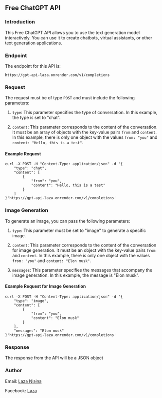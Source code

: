 ## Free ChatGPT API

### Introduction
This Free ChatGPT API allows you to use the text generation model interactively. You can use it to create chatbots, virtual assistants, or other text generation applications.

### Endpoint
The endpoint for this API is:
```
https://gpt-api-laza.onrender.com/v1/completions
```

### Request
The request must be of type `POST` and must include the following parameters:

1. `type`: This parameter specifies the type of conversation. In this example, the type is set to "chat".

2. `content`: This parameter corresponds to the content of the conversation. It must be an array of objects with the key-value pairs `from` and `content`. In this example, there is only one object with the values `from: "you"` and `content: "Hello, this is a test"`.

#### Example Request
```
curl -X POST -H "Content-Type: application/json" -d '{
    "type": "chat",
    "content": [
        {
            "from": "you",
            "content": "Hello, this is a test"
        }
    ]
}'https://gpt-api-laza.onrender.com/v1/completions'
```

### Image Generation

To generate an image, you can pass the following parameters:

1. `type`: This parameter must be set to "image" to generate a specific image.

2. `content`: This parameter corresponds to the content of the conversation for image generation. It must be an object with the key-value pairs `from` and `content`. In this example, there is only one object with the values `from: "you"` and `content: "Elon musk"`.

3. `messages`: This parameter specifies the messages that accompany the image generation. In this example, the message is "Elon musk".

#### Example Request for Image Generation
```
curl -X POST -H "Content-Type: application/json" -d '{
    "type": "image",
    "content": [
        {
            "from": "you",
            "content": "Elon musk"
        }
    ],
    "messages": "Elon musk"
}'https://gpt-api-laza.onrender.com/v1/completions'
```

### Response
The response from the API will be a JSON object

### Author
Email: <a href="mailto:lazaniaina13@gmail.com">Laza Niaina</a>

Facebook:  <a href="https://www.facebook.com/lazaniaina.r">Laza</a>

